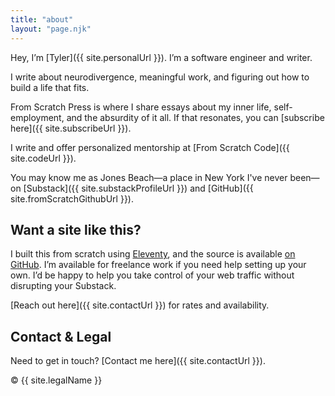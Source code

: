 ```yaml
---
title: "about"
layout: "page.njk"
---
```


Hey, I’m [Tyler]({{ site.personalUrl }}). I’m a software engineer and writer.

I write about neurodivergence, meaningful work, and figuring out how to build a life that fits.

From Scratch Press is where I share essays about my inner life, self-employment, and the absurdity of it all. If that resonates, you can [subscribe here]({{ site.subscribeUrl }}).

I write and offer personalized mentorship at [From Scratch Code]({{ site.codeUrl }}).

You may know me as Jones Beach—a place in New York I've never been—on [Substack]({{ site.substackProfileUrl }}) and [GitHub]({{ site.fromScratchGithubUrl }}).

## Want a site like this?

I built this from scratch using [Eleventy](https://www.11ty.dev/), and the source is available [on GitHub](https://github.com/JonesBeach/fromscratchpress-site). I’m available for freelance work if you need help setting up your own. I’d be happy to help you take control of your web traffic without disrupting your Substack.

[Reach out here]({{ site.contactUrl }}) for rates and availability.

## Contact & Legal

Need to get in touch? [Contact me here]({{ site.contactUrl }}).

&copy; <span id="year"></span> {{ site.legalName }}

<script>
  document.getElementById("year").textContent = new Date().getFullYear();
</script>
